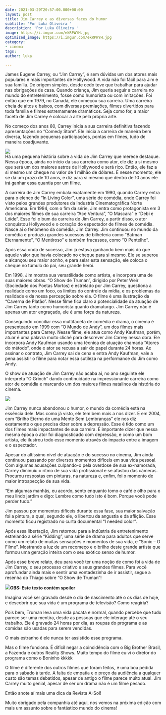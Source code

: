 ```yaml
---
date: 2021-03-29T20:57:00.000+00:00
layout: post
title: Jim Carrey e as diversas faces do humor
subtitle: 'Por Luka Oliveira '
description: 'Por Luka Oliveira '
image: https://i.imgur.com/ekRPWYH.jpg
optimized_image: https://i.imgur.com/ekRPWYH.jpg
category:
- cinema
tags: 
author: luka

---
```

James Eugene Carrey, ou “Jim Carrey”, é sem dúvidas um dos atores mais populares e mais importantes de Hollywood. A vida não foi fácil para Jim e sua família. De origem simples, desde cedo teve que trabalhar para ajudar nas obrigações de casa. Quando criança, Jim queria seguir a carreira no mundo do entretenimento, fosse como humorista ou com imitações. Foi então que em 1979, no Canadá, ele começou sua carreira. Uma carreira cheia de altos e baixos, com diversas premiações, filmes divertidos para toda família e filmes extremamente dramáticos. Seja como for, a maior faceta de Jim Carrey é colocar a arte pela própria arte.

No começo dos anos 80, Carrey inicia a sua carreira definitiva fazendo apresentações no “Comedy Store”. Ele inicia a carreira de maneira bem diversa, fazendo pequenas participações, pontas em filmes, tudo de maneira coadjuvante.

![](https://i.imgur.com/t5RUwza.jpg)  
Há uma pequena história sobre a vida de Jim Carrey que merece destaque. Nessa época, ainda no início da sua carreira como ator, ele diz a si mesmo que será um dos maiores astros de Hollywood e será rico. Então, ele faz a si mesmo um cheque no valor de 1 milhão de dólares. E nesse momento, ele se dá um prazo de 10 anos, e diz para si mesmo que dentro de 10 anos ele irá ganhar essa quantia por um filme.

A carreira de Jim Carrey embala exatamente em 1990, quando Carrey entra para o elenco de “In Living Color”, uma série de comédia, onde Carrey foi visto pelos grandes produtores da Industria Cinematográfica Norte Americana. Em 1994, com o fim da série, Jim entra como protagonista em 3 dos maiores filmes de sua carreira “Ace Ventura”, “O Máscara” e “Debi e Lóide”. Esse foi o bum da carreira de Jim Carrey, a partir disso, o ator conquistou Hollywood e o coração do espectador de filmes de comédia. Nasce aí o fenômeno da comédia, Jim Carrey. Jim continuou no mundo da comédia e produziu grandes sucessos de bilheteria como “Batman Eternamente”, “O Mentiroso” e também fracassos, como “O Pentelho”.

Após essa onda de sucesso, Jim já estava ganhando bem mais do que aquele valor que havia colocado no cheque para si mesmo. Ele se superou e alcançou seu maior sonho, e para selar esta sensação, ele coloca o cheque no túmulo do pai, seu grande herói.

Em 1998, Jim mostra sua versatilidade como artista, e incorpora uma de suas maiores obras. “O Show de Truman”, dirigido por Peter Weir (Sociedade dos Poetas Mortos) e estrelado por Jim Carrey, questiona a realidade como um foco, os limites do controle da mídia, e os problemas da realidade e da nossa percepção sobre ela. O filme é uma ilustração da “Caverna de Platão”. Nesse filme fica claro a potencialidade da atuação de Jim Carrey tanto como humorista quanto dramaturgo. Jim Carrey não é apenas um ator engraçado, ele é uma força da natureza.

Conseguindo conciliar essa multifaceta de comédia e drama, o cinema é presenteado em 1999 com “O Mundo de Andy”, um dos filmes mais importantes para Carrey. Nesse filme, ele atua como Andy Kaufman, porém, atuar é uma palavra muito clichê para descrever Jim Carrey nessa obra. Ele incorpora Andy Kaufman usando uma técnica de atuação chamada “Atores do método”, onde o ator se recusa a sair do papel durante 24 horas. Ao assinar o contrato, Jim Carrey sai de cena e entra Andy Kaufman, vale a pena assistir o filme para notar essa sutileza na performance do Jim como Andy.

O show de atuação de Jim Carrey não acaba aí, no ano seguinte ele interpreta “O Grinch” dando continuidade na impressionante carreira como ator de comédia e marcando um dos maiores filmes natalinos da história do cinema.

![](https://i.imgur.com/QHR1NR2.jpg)

Jim Carrey nunca abandonou o humor, o mundo da comédia está na essência dele. Mas como já visto, ele tem bem mais a nos dizer. E em 2004, com “Brilho Eterno de uma Mente Sem Lembranças” ele nos diz exatamente o que precisa dizer sobre a depressão. Esse é tido como um dos filmes mais impactantes de sua carreira. É importante dizer que nessa mesma época o ator foi diagnosticado com depressão, e como um bom artista, ele ilustrou todo esse momento através do impacto entre a imagem e o espectador.

Apesar do altíssimo nível de atuação e do sucesso no cinema, Jim ainda continuou passando por diversos momentos difíceis em sua vida pessoal. Com algumas acusações culpando-o pela overdose de sua ex-namorada, Carrey diminuiu o ritmo de sua vida profissional e se afastou das câmeras. Procurou respostas em pinturas, na natureza e, enfim, foi o momento de maior introspecção de sua vida.

“Em algumas manhãs, eu acordo, sento enquanto tomo o café e olho para o meu lindo jardim e digo: Lembre como tudo isto é bom. Porque você pode perder tudo.”

Jim passou por momentos difíceis durante essa fase, sua maior salvação foi a pintura, a qual, segundo ele, o libertou da angustia e da aflição. Esse momento ficou registrado no curta documental “I needed color”.

Após essa libertação, Jim retornou para a indústria de entretenimento estrelando a série “Kidding”, uma série de drama para adultos que serve como um relato de muitas sensações e momentos de sua vida, e “Sonic – O Filme”. Mostrando a luz de um recomeço e o brilho deste grande artista que formou uma geração inteira com o seu exótico senso de humor.

Após esse breve relato, deu para você ter uma noção de como foi a vida de Jim Carrey, o seu processo criativo e seus grandes filmes. Para você aprofundar ainda mais e sentir uma vontadezinha de ir assistir, segue a resenha do Thiago sobre “O Show de Truman”!

**![](https://i.imgur.com/snW1wFl.jpg)OBS: Este texto contém spoiler**

Imagina você ser gravado desde o dia de nascimento até o os dias de hoje, e descobrir que sua vida é um programa de televisão? Como reagiria?

Pois bem, Truman leva uma vida pacata e normal, quando percebe que tudo parece ser uma mentira, desde as pessoas que ele interage até o seu trabalho. Ele é gravado 24 horas por dia, as roupas do programa e as comidas são usadas para serem vendidas.

O mais estranho é ele nunca ter assistido esse programa.

Mas o filme funciona. É difícil negar a coincidência com o Big Brother Brasil, a Fazenda e outros Reality Shows. Muito tempo do filme eu vi o diretor do programa como o Boninho kkkkk

O filme é diferente dos outros filmes que foram feitos, é uma boa pedida para o sábado à tarde. A falta de empatia e o preço da audiência a qualquer custo são temas debatidos, apesar de antigo o filme parece muito atual. Jim Carrey muito genial, apesar de ser um drama não é um filme pesado.

Então anote aí mais uma dica da Revista A-Sol!

Muito obrigado pela companhia até aqui, nos vemos na próxima edição com mais um assunto sobre o fantástico mundo do cinema!